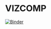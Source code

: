 # VIZCOMP

[![Binder](https://mybinder.org/badge_logo.svg)](https://mybinder.org/v2/gh/otaviofcoletti/BarChart_And_RadViz/HEAD?urlpath=voila%2Frender%2Fprojetofinal_1.ipynb)
